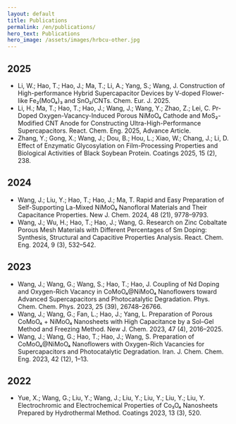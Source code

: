 ```yaml
---
layout: default
title: Publications
permalink: /en/publications/
hero_text: Publications
hero_image: /assets/images/hrbcu-other.jpg
---
```

## 2025
* Li, W.; Hao, T.; Hao, J.; Ma, T.; Li, A.; Yang, S.; Wang, J. Construction of High-performance Hybrid Supercapacitor Devices by V-doped Flower-like Fe₂(MoO₄)₃ and SnO₂/CNTs. Chem. Eur. J. 2025.
* Li, H.; Ma, T.; Hao, T.; Hao, J.; Wang, J.; Wang, Y.; Zhao, Z.; Lei, C. Pr-Doped Oxygen-Vacancy-Induced Porous NiMoO₄ Cathode and MoS₂-Modified CNT Anode for Constructing Ultra-High-Performance Supercapacitors. React. Chem. Eng. 2025, Advance Article.
* Zhang, Y.; Gong, X.; Wang, J.; Dou, B.; Hou, L.; Xiao, W.; Chang, J.; Li, D. Effect of Enzymatic Glycosylation on Film-Processing Properties and Biological Activities of Black Soybean Protein. Coatings 2025, 15 (2), 238.
## 2024
* Wang, J.; Liu, Y.; Hao, T.; Hao, J.; Ma, T. Rapid and Easy Preparation of Self-Supporting La-Mixed NiMoO₄ Nanofloral Materials and Their Capacitance Properties. New J. Chem. 2024, 48 (21), 9778–9793.​
* Wang, J.; Wu, H.; Hao, T.; Hao, J.; Wang, G. Research on Zinc Cobaltate Porous Mesh Materials with Different Percentages of Sm Doping: Synthesis, Structural and Capacitive Properties Analysis. React. Chem. Eng. 2024, 9 (3), 532–542.
## 2023
* Wang, J.; Wang, G.; Wang, S.; Hao, T.; Hao, J. Coupling of Nd Doping and Oxygen-Rich Vacancy in CoMoO₄@NiMoO₄ Nanoflowers toward Advanced Supercapacitors and Photocatalytic Degradation. Phys. Chem. Chem. Phys. 2023, 25 (39), 26748–26766.
* Wang, J.; Wang, G.; Fan, L.; Hao, J.; Yang, L. Preparation of Porous CoMoO₄ + NiMoO₄ Nanosheets with High Capacitance by a Sol–Gel Method and Freezing Method. New J. Chem. 2023, 47 (4), 2016–2025.
* Wang, J.; Wang, G.; Hao, T.; Hao, J.; Wang, S. Preparation of CoMoO₄@NiMoO₄ Nanoflowers with Oxygen-Rich Vacancies for Supercapacitors and Photocatalytic Degradation. Iran. J. Chem. Chem. Eng. 2023, 42 (12), 1–13.
## 2022
* Yue, X.; Wang, G.; Liu, Y.; Wang, J.; Liu, Y.; Liu, Y.; Liu, Y.; Liu, Y. Electrochromic and Electrochemical Properties of Co₃O₄ Nanosheets Prepared by Hydrothermal Method. Coatings 2023, 13 (3), 520.
